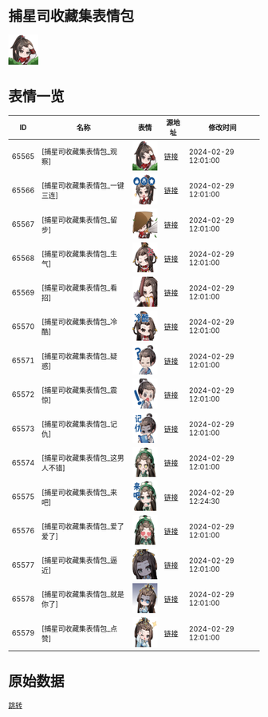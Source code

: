 # 捕星司收藏集表情包

<img src="./cover.png" height="60" alt="cover" />

# 表情一览

|ID|名称|表情|源地址|修改时间|
|----|----|----|----|----|
|65565|[捕星司收藏集表情包_观察]|<img src="./pic/065565_%5B捕星司收藏集表情包_观察%5D.png" height="60" alt="观察"/>|[链接](https://i0.hdslb.com/bfs/garb/2ee5d3c36cbf82faa11dc9f0150257c496235928.png)|2024-02-29 12:01:00|
|65566|[捕星司收藏集表情包_一键三连]|<img src="./pic/065566_%5B捕星司收藏集表情包_一键三连%5D.png" height="60" alt="一键三连"/>|[链接](https://i0.hdslb.com/bfs/garb/eefa1c3485f72c8e48084d72d0c4b106548fa536.png)|2024-02-29 12:01:00|
|65567|[捕星司收藏集表情包_留步]|<img src="./pic/065567_%5B捕星司收藏集表情包_留步%5D.png" height="60" alt="留步"/>|[链接](https://i0.hdslb.com/bfs/garb/9fad39b7d225bcde1f45f8516fcd25c64246175a.png)|2024-02-29 12:01:00|
|65568|[捕星司收藏集表情包_生气]|<img src="./pic/065568_%5B捕星司收藏集表情包_生气%5D.png" height="60" alt="生气"/>|[链接](https://i0.hdslb.com/bfs/garb/4b0e03b163c4d7bbf44da445a5262d845be84ade.png)|2024-02-29 12:01:00|
|65569|[捕星司收藏集表情包_看招]|<img src="./pic/065569_%5B捕星司收藏集表情包_看招%5D.png" height="60" alt="看招"/>|[链接](https://i0.hdslb.com/bfs/garb/64f2c69b165b112761df3cffaa549391d31e8194.png)|2024-02-29 12:01:00|
|65570|[捕星司收藏集表情包_冷酷]|<img src="./pic/065570_%5B捕星司收藏集表情包_冷酷%5D.png" height="60" alt="冷酷"/>|[链接](https://i0.hdslb.com/bfs/garb/55d5d59f4eb603a752c927e623603d2bf296298b.png)|2024-02-29 12:01:00|
|65571|[捕星司收藏集表情包_疑惑]|<img src="./pic/065571_%5B捕星司收藏集表情包_疑惑%5D.png" height="60" alt="疑惑"/>|[链接](https://i0.hdslb.com/bfs/garb/91d4863b0ed95d52caef487a87982bd9e6fd9006.png)|2024-02-29 12:01:00|
|65572|[捕星司收藏集表情包_震惊]|<img src="./pic/065572_%5B捕星司收藏集表情包_震惊%5D.png" height="60" alt="震惊"/>|[链接](https://i0.hdslb.com/bfs/garb/c841bdd508772bc52b6dc694059e6b478eb3c5ef.png)|2024-02-29 12:01:00|
|65573|[捕星司收藏集表情包_记仇]|<img src="./pic/065573_%5B捕星司收藏集表情包_记仇%5D.png" height="60" alt="记仇"/>|[链接](https://i0.hdslb.com/bfs/garb/28a5aa604b36d1da11d3e68c0e0861d2d543b7bf.png)|2024-02-29 12:01:00|
|65574|[捕星司收藏集表情包_这男人不错]|<img src="./pic/065574_%5B捕星司收藏集表情包_这男人不错%5D.png" height="60" alt="这男人不错"/>|[链接](https://i0.hdslb.com/bfs/garb/e6da1d157a7c8c4eed5ad58408ae9d0411242963.png)|2024-02-29 12:01:00|
|65575|[捕星司收藏集表情包_来吧]|<img src="./pic/065575_%5B捕星司收藏集表情包_来吧%5D.png" height="60" alt="来吧"/>|[链接](https://i0.hdslb.com/bfs/garb/0c218ea6d8bae3c3fc85f9dd70fdc330ea169748.png)|2024-02-29 12:24:30|
|65576|[捕星司收藏集表情包_爱了爱了]|<img src="./pic/065576_%5B捕星司收藏集表情包_爱了爱了%5D.png" height="60" alt="爱了爱了"/>|[链接](https://i0.hdslb.com/bfs/garb/a0ac770315ed5939be0973dcbe263dfa1845589a.png)|2024-02-29 12:01:00|
|65577|[捕星司收藏集表情包_逼近]|<img src="./pic/065577_%5B捕星司收藏集表情包_逼近%5D.png" height="60" alt="逼近"/>|[链接](https://i0.hdslb.com/bfs/garb/0a4e4a1445724e1db084ba647e9fc32d1ab15d04.png)|2024-02-29 12:01:00|
|65578|[捕星司收藏集表情包_就是你了]|<img src="./pic/065578_%5B捕星司收藏集表情包_就是你了%5D.png" height="60" alt="就是你了"/>|[链接](https://i0.hdslb.com/bfs/garb/2abfbaadd4d95ce1605607f8659526fb06afd964.png)|2024-02-29 12:01:00|
|65579|[捕星司收藏集表情包_点赞]|<img src="./pic/065579_%5B捕星司收藏集表情包_点赞%5D.png" height="60" alt="点赞"/>|[链接](https://i0.hdslb.com/bfs/garb/d1b9d4918165db331dcd1aa04fced8fcab490e68.png)|2024-02-29 12:01:00|

# 原始数据

[跳转](./raw.json)

